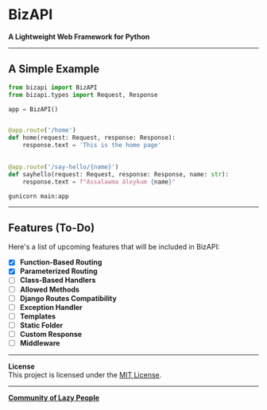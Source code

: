 # BizAPI
**A Lightweight Web Framework for Python**

---

## A Simple Example

````python
from bizapi import BizAPI
from bizapi.types import Request, Response

app = BizAPI()


@app.route('/home')
def home(request: Request, response: Response):
    response.text = 'This is the home page'

    
@app.route('/say-hello/{name}')
def sayhello(request: Request, response: Response, name: str):
    response.text = f"Assalawma áleykum {name}"
````
````shell
gunicorn main:app
````

---

## Features (To-Do)
Here's a list of upcoming features that will be included in BizAPI:

 - [X] **Function-Based Routing**
 - [X] **Parameterized Routing**
 - [ ] **Class-Based Handlers**
 - [ ] **Allowed Methods**
 - [ ] **Django Routes Compatibility**
 - [ ] **Exception Handler**
 - [ ] **Templates**
 - [ ] **Static Folder**
 - [ ] **Custom Response**
 - [ ] **Middleware**  

---

**License**  
This project is licensed under the [MIT License](https://opensource.org/license/mit).

---
[**Community of Lazy People**](https://t.me/judaerinshek)
